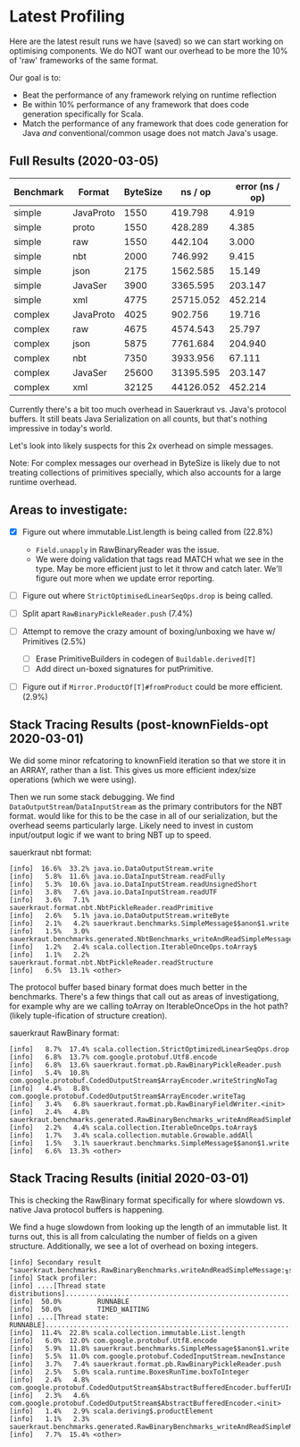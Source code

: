 # Latest Profiling

Here are the latest result runs we have (saved) so we
can start working on optimising components.  We do NOT
want our overhead to be more the 10% of 'raw' frameworks
of the same format.

Our goal is to:

* Beat the performance of any framework relying on
  runtime reflection
* Be within 10% performance of any framework that does
  code generation specifically for Scala.
* Match the performance of any framework that does
  code generation for Java *and* conventional/common
  usage does not match Java's usage.

## Full Results (2020-03-05)

| Benchmark | Format    | ByteSize | ns / op   | error (ns / op) |
| --------- | --------- | -------- | --------- | --------------- |
| simple    | JavaProto |	1550     | 419.798   | 4.919           |
| simple    | proto     | 1550     | 428.289   | 4.385           |
| simple    | raw       | 1550     | 442.104   | 3.000           |
| simple    | nbt       | 2000     | 746.992   | 9.415           |
| simple    | json      | 2175     | 1562.585  | 15.149          |
| simple    | JavaSer   | 3900     | 3365.595  | 203.147         |
| simple    | xml       | 4775     | 25715.052 | 452.214         |
| complex   | JavaProto | 4025     | 902.756   | 19.716          |
| complex   | raw       | 4675     | 4574.543  | 25.797          |
| complex   | json      | 5875     | 7761.684  | 204.940         |
| complex   | nbt       | 7350     | 3933.956  | 67.111          |
| complex   | JavaSer   | 25600    | 31395.595 | 203.147         |
| complex   | xml       | 32125    | 44126.052 | 452.214         |

Currently there's a bit too much overhead in Sauerkraut vs. Java's protocol
buffers. It still beats Java Serialization on all counts, but that's
nothing impressive in today's world.

Let's look into likely suspects for this 2x overhead on simple messages.

Note: For complex messages our overhead in ByteSize is likely due to not
treating collections of primitives specially, which also accounts for a
large runtime overhead.

## Areas to investigate:

- [X] Figure out where immutable.List.length is being called from (22.8%)
  - `Field.unapply` in RawBinaryReader was the issue.
  - We were doing validation that tags read MATCH what we see in
    the type.  May be more efficient just to let it throw and catch
    later.   We'll figure out more when we update error reporting.
- [ ] Figure out where `StrictOptimisedLinearSeqOps.drop` is being called.
- [ ] Split apart `RawBinaryPickleReader.push` (7.4%)
- [ ] Attempt to remove the crazy amount of boxing/unboxing we have w/ Primitives (2.5%)
  - [ ] Erase PrimitiveBuilders in codegen of `Buildable.derived[T]`
  - [ ] Add direct un-boxed signatures for putPrimitive.
- [ ] Figure out if `Mirror.ProductOf[T]#fromProduct` could be more efficient. (2.9%)


## Stack Tracing Results (post-knownFields-opt 2020-03-01)

We did some minor refcatoring to knownField iteration so that we store it in an ARRAY, rather than a list.
This gives us more efficient index/size operations (which we were using).

Then we run some stack debugging.  We find `DataOutputStream`/`DataInputStream` as the primary contributors for the NBT format.
would like for this to be the case in all of our serialization, but the overhead seems particularly large.  Likely need to
invest in custom input/output logic if we want to bring NBT up to speed.

sauerkraut nbt format:
```
[info]  16.6%  33.2% java.io.DataOutputStream.write
[info]   5.8%  11.6% java.io.DataInputStream.readFully
[info]   5.3%  10.6% java.io.DataInputStream.readUnsignedShort
[info]   3.8%   7.6% java.io.DataInputStream.readUTF
[info]   3.6%   7.1% sauerkraut.format.nbt.NbtPickleReader.readPrimitive
[info]   2.6%   5.1% java.io.DataOutputStream.writeByte
[info]   2.1%   4.2% sauerkraut.benchmarks.SimpleMessage$$anon$1.write
[info]   1.5%   3.0% sauerkraut.benchmarks.generated.NbtBenchmarks_writeAndReadSimpleMessage_jmhTest.writeAndReadSimpleMessage_avgt_jmhStub
[info]   1.2%   2.4% scala.collection.IterableOnceOps.toArray$
[info]   1.1%   2.2% sauerkraut.format.nbt.NbtPickleReader.readStructure
[info]   6.5%  13.1% <other>
```

The protocol buffer based binary format does much better in the benchmarks.   There's a few things that call out as areas of investigationg,
for example why are we calling toArray on IterableOnceOps in the hot path?  (likely tuple-ification of structure creation).

sauerkraut RawBinary format:
```
[info]   8.7%  17.4% scala.collection.StrictOptimizedLinearSeqOps.drop
[info]   6.8%  13.7% com.google.protobuf.Utf8.encode
[info]   6.8%  13.6% sauerkraut.format.pb.RawBinaryPickleReader.push
[info]   5.4%  10.8% com.google.protobuf.CodedOutputStream$ArrayEncoder.writeStringNoTag
[info]   4.4%   8.8% com.google.protobuf.CodedOutputStream$ArrayEncoder.writeTag
[info]   3.4%   6.8% sauerkraut.format.pb.RawBinaryFieldWriter.<init>
[info]   2.4%   4.8% sauerkraut.benchmarks.generated.RawBinaryBenchmarks_writeAndReadSimpleMessage_jmhTest.writeAndReadSimpleMessage_avgt_jmhStub
[info]   2.2%   4.4% scala.collection.IterableOnceOps.toArray$
[info]   1.7%   3.4% scala.collection.mutable.Growable.addAll
[info]   1.5%   3.1% sauerkraut.benchmarks.SimpleMessage$$anon$1.write
[info]   6.6%  13.3% <other>
```


## Stack Tracing Results (initial 2020-03-01)

This is checking the RawBinary format specifically for where slowdown vs. native Java protocol buffers is happening.

We find a huge slowdown from looking up the length of an immutable list.  It turns out, this is all from calculating the number
of fields on a given structure.  Additionally, we see a lot of overhead on boxing integers.
```
[info] Secondary result "sauerkraut.benchmarks.RawBinaryBenchmarks.writeAndReadSimpleMessage:╖stack":
[info] Stack profiler:
[info] ....[Thread state distributions]....................................................................
[info]  50.0%         RUNNABLE
[info]  50.0%         TIMED_WAITING
[info] ....[Thread state: RUNNABLE]........................................................................
[info]  11.4%  22.8% scala.collection.immutable.List.length
[info]   6.0%  12.0% com.google.protobuf.Utf8.encode
[info]   5.9%  11.8% sauerkraut.benchmarks.SimpleMessage$$anon$1.write
[info]   5.5%  11.0% com.google.protobuf.CodedInputStream.newInstance
[info]   3.7%   7.4% sauerkraut.format.pb.RawBinaryPickleReader.push
[info]   2.5%   5.0% scala.runtime.BoxesRunTime.boxToInteger
[info]   2.4%   4.8% com.google.protobuf.CodedOutputStream$AbstractBufferedEncoder.bufferUInt32NoTag
[info]   2.3%   4.6% com.google.protobuf.CodedOutputStream$AbstractBufferedEncoder.<init>
[info]   1.4%   2.9% scala.deriving$.productElement
[info]   1.1%   2.3% sauerkraut.benchmarks.generated.RawBinaryBenchmarks_writeAndReadSimpleMessage_jmhTest.writeAndReadSimpleMessage_avgt_jmhStub
[info]   7.7%  15.4% <other>
```